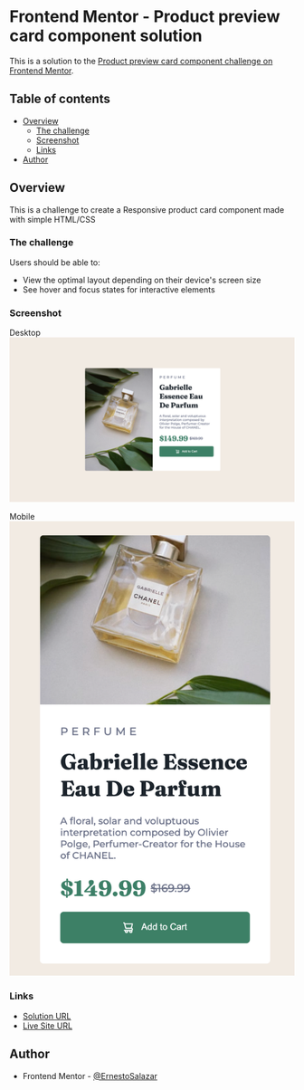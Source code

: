 # Frontend Mentor - Product preview card component solution

This is a solution to the [Product preview card component challenge on Frontend Mentor](https://www.frontendmentor.io/challenges/product-preview-card-component-GO7UmttRfa).

## Table of contents

- [Overview](#overview)
  - [The challenge](#the-challenge)
  - [Screenshot](#screenshot)
  - [Links](#links)
- [Author](#author)

## Overview
This is a challenge to create a Responsive product card component made with simple HTML/CSS

### The challenge

Users should be able to:

- View the optimal layout depending on their device's screen size
- See hover and focus states for interactive elements

### Screenshot

Desktop
![](./screenshots/desktop-view.png)

Mobile
![](./screenshots/mobile-view.png)

### Links

- [Solution URL](https://www.frontendmentor.io/solutions/productpreviewcardcomponent-P3dYeyf4Cr)
- [Live Site URL](https://ernestosalazar.github.io/product-card-component/)



## Author
- Frontend Mentor - [@ErnestoSalazar](https://www.frontendmentor.io/profile/ErnestoSalazar)

